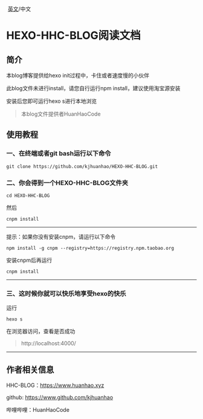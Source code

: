 ​                                                                [英文](https://github.com/kjhuanhao/HEXO-HHC-BLOG/blob/master/README-EN.md)/中文    

# HEXO-HHC-BLOG阅读文档

## 简介

本blog博客提供给hexo init过程中，卡住或者速度慢的小伙伴

此blog文件未进行install，请您自行运行npm install，建议使用淘宝源安装

安装后您即可运行hexo s进行本地浏览

> 本blog文件提供者HuanHaoCode

## 使用教程

### 一、在终端或者git bash运行以下命令

```
git clone https://github.com/kjhuanhao/HEXO-HHC-BLOG.git
```

### 二、你会得到一个HEXO-HHC-BLOG文件夹

```
cd HEXO-HHC-BLOG
```

然后

```
cnpm install
```

------

提示：如果你没有安装cnpm，请运行以下命令

```
npm install -g cnpm --registry=https://registry.npm.taobao.org
```

安装cnpm后再运行

```
cnpm install
```

------

### 三、这时候你就可以快乐地享受hexo的快乐

运行

```
hexo s
```

在浏览器访问，查看是否成功

> http://localhost:4000/

------

## 作者相关信息

HHC-BLOG：https://www.huanhao.xyz

github: https://www.github.com/kjhuanhao

哔哩哔哩：HuanHaoCode
